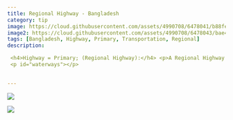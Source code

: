 ```yaml
---
title: Regional Highway - Bangladesh
category: tip
image: https://cloud.githubusercontent.com/assets/4990708/6478041/b88fe9c8-c1f8-11e4-88e0-264cb9bea612.PNG
image2: https://cloud.githubusercontent.com/assets/4990708/6478043/bae49ef8-c1f8-11e4-9272-daf36e2f1389.PNG
tags: [Bangladesh, Highway, Primary, Transportation, Regional]
description:

 <h4>Highway = Primary; (Regional Highway):</h4> <p>A Regional Highway (primary) is the classification for all primary roads in Bangladesh as defined by the Roads and Highways Department of the Ministry of Communications (RHD). </p> <p>This guidance come from the <a href="http://wiki.openstreetmap.org/wiki/WikiProject_Bangladesh"> Bangladesh OSM wiki </a>. Regional Highways are paved, do not have road surface markings, and are wide enough to support two land traffic. </p>
 <p id="waterways"></p>

 
---
```

 
 ![](https://cloud.githubusercontent.com/assets/4990708/6478041/b88fe9c8-c1f8-11e4-88e0-264cb9bea612.PNG)
 
 ![](https://cloud.githubusercontent.com/assets/4990708/6478043/bae49ef8-c1f8-11e4-9272-daf36e2f1389.PNG)
